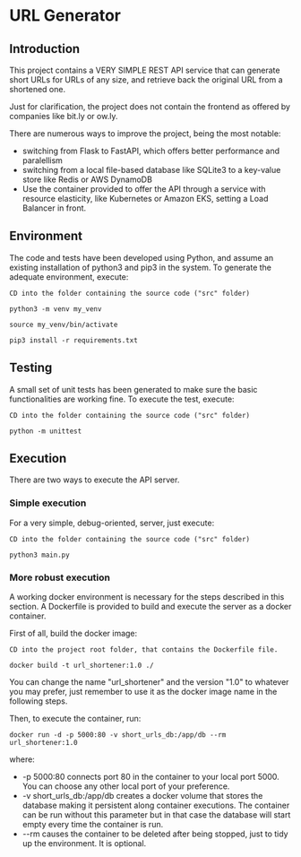 # URL Generator

## Introduction
This project contains a VERY SIMPLE REST API service that can generate short URLs for URLs of any size, and retrieve back the original URL from a shortened one. 

Just for clarification, the project does not contain the frontend as offered by companies like bit.ly or ow.ly.

There are numerous ways to improve the project, being the most notable:
* switching from Flask to FastAPI, which offers better performance and paralellism
* switching from a local file-based database like SQLite3 to a key-value store like Redis or AWS DynamoDB
* Use the container provided to offer the API through a service with resource elasticity, like Kubernetes or Amazon EKS, setting a Load Balancer in front.

## Environment
The code and tests have been developed using Python, and assume an existing installation of python3 and pip3 in the system. To generate the adequate environment, execute:
```
CD into the folder containing the source code ("src" folder)

python3 -m venv my_venv

source my_venv/bin/activate

pip3 install -r requirements.txt
```

## Testing
A small set of unit tests has been generated to make sure the basic functionalities are working fine. To execute the test, execute:

```
CD into the folder containing the source code ("src" folder)

python -m unittest
```

## Execution
There are two ways to execute the API server.

### Simple execution
For a very simple, debug-oriented, server, just execute: 

```
CD into the folder containing the source code ("src" folder)

python3 main.py
```

### More robust execution
A working docker environment is necessary for the steps described in this section. A Dockerfile is provided to build and execute the server as a docker container. 

First of all, build the docker image:

```
CD into the project root folder, that contains the Dockerfile file.

docker build -t url_shortener:1.0 ./
```

You can change the name "url_shortener" and the version "1.0" to whatever you may prefer, just remember to use it as the docker image name in the following steps.

Then, to execute the container, run:

```
docker run -d -p 5000:80 -v short_urls_db:/app/db --rm url_shortener:1.0
```

where:

* -p 5000:80 connects port 80 in the container to your local port 5000. You can choose any other local port of your preference.
* -v short_urls_db:/app/db creates a docker volume that stores the database making it persistent along container executions. The container can be run without this parameter but in that case the database will start empty every time the container is run.
* --rm causes the container to be deleted after being stopped, just to tidy up the environment. It is optional.





